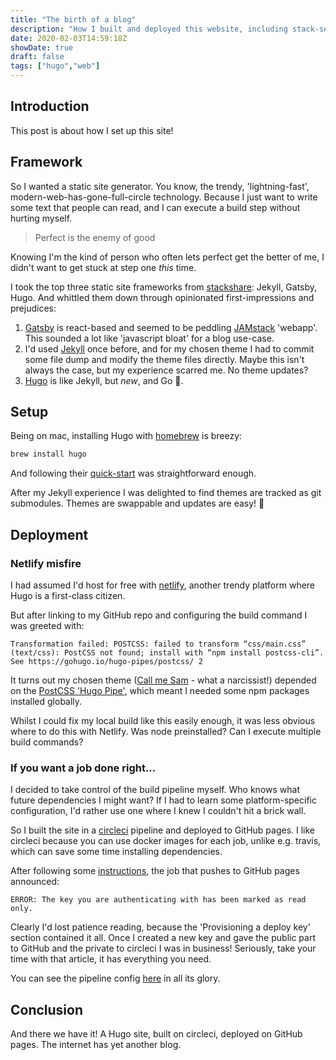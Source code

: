 ```yaml
---
title: "The birth of a blog"
description: "How I built and deployed this website, including stack-selection and pipeline pitfalls!"
date: 2020-02-03T14:59:18Z
showDate: true
draft: false
tags: ["hugo","web"]
---
```


## Introduction

This post is about how I set up this site!

## Framework

So I wanted a static site generator. You know, the trendy, 'lightning-fast', modern-web-has-gone-full-circle
technology. Because I just want to write some text that people can read, and I can execute a build step
without hurting myself.

> Perfect is the enemy of good

Knowing I'm the kind of person who often lets perfect get the better of me, I didn't want to get stuck
at step one _this_ time.

I took the top three static site frameworks from [stackshare](stackshare-generators): Jekyll, Gatsby,
Hugo. And whittled them down through opinionated first-impressions and prejudices:

[stackshare-generators]: https://stackshare.io/static-site-generators

1. [Gatsby](https://www.gatsbyjs.org/) is react-based and seemed to be peddling [JAMstack](https://jamstack.org/)
'webapp'. This sounded a lot like 'javascript bloat' for a blog use-case.
2. I'd used [Jekyll](https://jekyllrb.com/) once before, and for my chosen theme I had to commit some
file dump and modify the theme files directly. Maybe this isn't always the case, but my experience
scarred me. No theme updates?
3. [Hugo](https://gohugo.io/) is like Jekyll, but _new_, and Go 🥰.

## Setup

Being on mac, installing Hugo with [homebrew](https://brew.sh/) is breezy:

```bash
brew install hugo
```

And following their [quick-start](https://gohugo.io/getting-started/quick-start/) was straightforward
enough.

After my Jekyll experience I was delighted to find themes are tracked as git submodules. Themes are swappable
and updates are easy! 🙌

## Deployment

### Netlify misfire

I had assumed I'd host for free with [netlify](https://www.netlify.com/), another trendy platform where
Hugo is a first-class citizen.

But after linking to my GitHub repo and configuring the build command I was greeted with:

<!-- markdownlint-disable fenced-code-language -->
```
Transformation failed: POSTCSS: failed to transform “css/main.css” (text/css): PostCSS not found; install with “npm install postcss-cli”. See https://gohugo.io/hugo-pipes/postcss/ 2
```
<!-- markdownlint-enable fenced-code-language -->

It turns out my chosen theme ([Call me Sam](https://themes.gohugo.io/hugo-theme-sam/) - what a narcissist!)
depended on the [PostCSS 'Hugo Pipe'](https://gohugo.io/hugo-pipes/postcss/), which meant I needed
some npm packages installed globally.

Whilst I could fix my local build like this easily enough, it was less obvious where to do this with
Netlify. Was node preinstalled? Can I execute multiple build commands?

<!-- markdownlint-disable no-trailing-punctuation -->
### If you want a job done right...
<!-- markdownlint-enable no-trailing-punctuation -->

I decided to take control of the build pipeline myself. Who knows what future dependencies I might want?
If I had to learn some platform-specific configuration, I'd rather use one where I knew I couldn't
hit a brick wall.

So I built the site in a [circleci](https://circleci.com/) pipeline and deployed to GitHub pages. I
like circleci because you can use docker images for each job, unlike e.g. travis, which can save some
time installing dependencies.

After following some [instructions](circleci-tutorial-github), the job that pushes to GitHub pages announced:

[circleci-tutorial-github]: https://circleci.com/blog/deploying-documentation-to-github-pages-with-continuous-integration/

<!-- markdownlint-disable fenced-code-language -->
```
ERROR: The key you are authenticating with has been marked as read only.
```
<!-- markdownlint-enable fenced-code-language -->

Clearly I'd lost patience reading, because the 'Provisioning a deploy key' section contained it all.
Once I created a new key and gave the public part to GitHub and the private to circleci I was in business!
Seriously, take your time with that article, it has everything you need.

You can see the pipeline config [here](blog-circleci-config) in all its glory.

[blog-circleci-config]: https://github.com/briggySmalls/blog/blob/a5c9745a1134491a0369aee7bf43883e8b045b3d/.circleci/config.yml

## Conclusion

And there we have it! A Hugo site, built on circleci, deployed on GitHub pages. The internet has yet
another blog.
